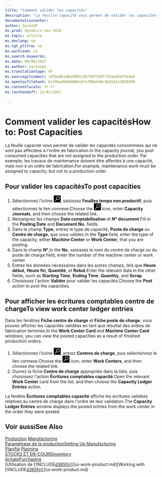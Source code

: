 ```yaml
---
title: "Comment valider les capacités"
description: "La feuille capacité vous permet de valider les capacités consommées qui ne sont pas affectées à l'ordre de fabrication. Par exemple, les travaux de maintenance doivent être affectés à une capacité, mais non à un ordre de fabrication."
documentationcenter: 
author: SorenGP
ms.prod: dynamics-nav-2018
ms.topic: article
ms.devlang: na
ms.tgt_pltfrm: na
ms.workload: na
ms.search.keywords: 
ms.date: 09/06/2017
ms.author: sgroespe
ms.translationtype: HT
ms.sourcegitcommit: 1dfba8b14019991c95f40ffd5f7fbaed5df414eb
ms.openlocfilehash: bc294ad5b60b89cbfe790a546c3bd14a11650490
ms.contentlocale: fr-fr
ms.lasthandoff: 12/01/2017

---
```

# <a name="how-to-post-capacities"></a><span data-ttu-id="f99ab-104">Comment valider les capacités</span><span class="sxs-lookup"><span data-stu-id="f99ab-104">How to: Post Capacities</span></span>
<span data-ttu-id="f99ab-105">La feuille capacité vous permet de valider les capacités consommées qui ne sont pas affectées à l'ordre de fabrication.</span><span class="sxs-lookup"><span data-stu-id="f99ab-105">In the capacity journal, you post consumed capacities that are not assigned to the production order.</span></span> <span data-ttu-id="f99ab-106">Par exemple, les travaux de maintenance doivent être affectés à une capacité, mais non à un ordre de fabrication.</span><span class="sxs-lookup"><span data-stu-id="f99ab-106">For example, maintenance work must be assigned to capacity, but not to a production order.</span></span>  

## <a name="to-post-capacities"></a><span data-ttu-id="f99ab-107">Pour valider les capacités</span><span class="sxs-lookup"><span data-stu-id="f99ab-107">To post capacities</span></span>  
1.  <span data-ttu-id="f99ab-108">Sélectionnez l'icône ![Page ou état pour la recherche](media/ui-search/search_small.png "Page ou état pour la recherche"), saisissez **Feuilles temps non productif**, puis sélectionnez le lien connexe.</span><span class="sxs-lookup"><span data-stu-id="f99ab-108">Choose the ![Search for Page or Report](media/ui-search/search_small.png "Search for Page or Report icon") icon, enter **Capacity Journals**, and then choose the related link.</span></span>  
2.  <span data-ttu-id="f99ab-109">Renseignez les champs **Date comptabilisation** et **N° document**.</span><span class="sxs-lookup"><span data-stu-id="f99ab-109">Fill in the **Posting Date** and **Document No.** fields.</span></span>  
3.  <span data-ttu-id="f99ab-110">Dans le champ **Type**, entrez le type de capacité, **Poste de charge** ou **Centre de charge**, que vous validez.</span><span class="sxs-lookup"><span data-stu-id="f99ab-110">In the **Type** field, enter the type of the capacity, either **Machine Center** or **Work Center**, that you are posting.</span></span>  
4.  <span data-ttu-id="f99ab-111">Dans le champ **N°**,</span><span class="sxs-lookup"><span data-stu-id="f99ab-111">In the **No.**</span></span> <span data-ttu-id="f99ab-112">saisissez le nom du centre de charge ou du poste de charge.</span><span class="sxs-lookup"><span data-stu-id="f99ab-112">field, enter the number of the machine center or work center.</span></span>  
5.  <span data-ttu-id="f99ab-113">Entrez les données nécessaires dans les autres champs, tels que **Heure début**, **Heure fin**, **Quantité**, et **Rebut**.</span><span class="sxs-lookup"><span data-stu-id="f99ab-113">Enter the relevant data in the other fields, such as **Starting Time**, **Ending Time**, **Quantity**, and **Scrap**.</span></span>  
6.  <span data-ttu-id="f99ab-114">Choisissez l'action **Valider** pour valider les capacités.</span><span class="sxs-lookup"><span data-stu-id="f99ab-114">Choose the **Post** action to post the capacities.</span></span>  

## <a name="to-view-work-center-ledger-entries"></a><span data-ttu-id="f99ab-115">Pour afficher les écritures comptables centre de charge</span><span class="sxs-lookup"><span data-stu-id="f99ab-115">To view work center ledger entries</span></span>  
<span data-ttu-id="f99ab-116">Dans les fenêtres **Fiche centre de charge** et **Fiche poste de charge**, vous pouvez afficher les capacités validées en tant que résultat des ordres de fabrication terminés.</span><span class="sxs-lookup"><span data-stu-id="f99ab-116">In the **Work Center Card** and **Machine Center Card** windows, you can view the posted capacities as a result of finished production orders.</span></span>    
1.  <span data-ttu-id="f99ab-117">Sélectionnez l'icône ![Page ou état pour la recherche](media/ui-search/search_small.png "Page ou état pour la recherche"), entrez **Centres de charge**, puis sélectionnez le lien connexe.</span><span class="sxs-lookup"><span data-stu-id="f99ab-117">Choose the ![Search for Page or Report](media/ui-search/search_small.png "Search for Page or Report icon") icon, enter **Work Centers**, and then choose the related link.</span></span>  
2.  <span data-ttu-id="f99ab-118">Ouvrez la fiche **Centre de charge** appropriée dans la liste, puis choisissez l'action **Écritures comptables capacité**.</span><span class="sxs-lookup"><span data-stu-id="f99ab-118">Open the relevant **Work Center** card from the list, and then choose the **Capacity Ledger Entries** action.</span></span>  

<span data-ttu-id="f99ab-119">La fenêtre **Écritures comptables capacité** affiche les écritures validées relatives au centre de charge dans l'ordre de leur validation.</span><span class="sxs-lookup"><span data-stu-id="f99ab-119">The **Capacity Ledger Entries** window displays the posted entries from the work center in the order they were posted.</span></span>   

## <a name="see-also"></a><span data-ttu-id="f99ab-120">Voir aussi</span><span class="sxs-lookup"><span data-stu-id="f99ab-120">See Also</span></span>  
<span data-ttu-id="f99ab-121">[Production](production-manage-manufacturing.md)  </span><span class="sxs-lookup"><span data-stu-id="f99ab-121">[Manufacturing](production-manage-manufacturing.md)  </span></span>  
[<span data-ttu-id="f99ab-122">Paramétrage de la production</span><span class="sxs-lookup"><span data-stu-id="f99ab-122">Setting Up Manufacturing</span></span>](production-configure-production-processes.md)  
<span data-ttu-id="f99ab-123">[Planifié](production-planning.md)    </span><span class="sxs-lookup"><span data-stu-id="f99ab-123">[Planning](production-planning.md)    </span></span>  
[<span data-ttu-id="f99ab-124">STOCKS ET EN-COURS</span><span class="sxs-lookup"><span data-stu-id="f99ab-124">Inventory</span></span>](inventory-manage-inventory.md)  
[<span data-ttu-id="f99ab-125">Achats</span><span class="sxs-lookup"><span data-stu-id="f99ab-125">Purchasing</span></span>](purchasing-manage-purchasing.md)  
<span data-ttu-id="f99ab-126">[Utilisation de [!INCLUDE[d365fin](includes/d365fin_md.md)]](ui-work-product.md)</span><span class="sxs-lookup"><span data-stu-id="f99ab-126">[Working with [!INCLUDE[d365fin](includes/d365fin_md.md)]](ui-work-product.md)</span></span>

